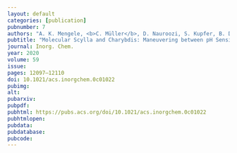 ```yaml
---
layout: default
categories: [publication]
pubnumber: 7
authors: "A. K. Mengele, <b>C. Müller</b>, D. Nauroozi, S. Kupfer, B. Dietzek, S. Rau"
pubtitle: "Molecular Scylla and Charybdis: Maneuvering between pH Sensitivity and Excited-State Localization in Ruthenium Bi(benz)imidazole Complexes"
journal: Inorg. Chem.
year: 2020
volume: 59
issue:
pages: 12097–12110
doi: 10.1021/acs.inorgchem.0c01022
pubimg:
alt:
pubarxiv:
pubpdf: 
pubhtml: https://pubs.acs.org/doi/10.1021/acs.inorgchem.0c01022
pubhtmlopen: 
pubdata: 
pubdatabase: 
pubcode:
---
```

